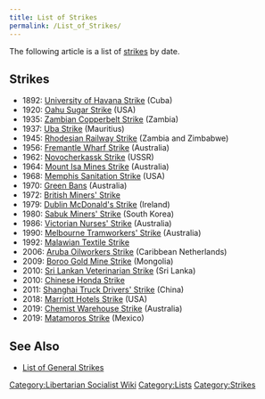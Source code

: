 ```yaml
---
title: List of Strikes
permalink: /List_of_Strikes/
---
```


The following article is a list of [strikes](Strike "wikilink") by date.

## Strikes

- 1892: [University of Havana
  Strike](University_of_Havana_Strike_(1892) "wikilink") (Cuba)
- 1920: [Oahu Sugar Strike](Oahu_Sugar_Strike_(1920) "wikilink") (USA)
- 1935: [Zambian Copperbelt
  Strike](Zambian_Copperbelt_Strike_(1935) "wikilink") (Zambia)
- 1937: [Uba Strike](Uba_Strike_(1937) "wikilink") (Mauritius)
- 1945: [Rhodesian Railway
  Strike](Rhodesian_Railway_Strike_(1945) "wikilink") (Zambia and
  Zimbabwe)
- 1956: [Fremantle Wharf
  Strike](Fremantle_Wharf_Strike_(1956) "wikilink") (Australia)
- 1962: [Novocherkassk Strike](Novocherkassk_Massacre_(1962) "wikilink")
  (USSR)
- 1964: [Mount Isa Mines
  Strike](Mount_Isa_Mines_Strike_(1964) "wikilink") (Australia)
- 1968: [Memphis Sanitation
  Strike](Memphis_Sanitation_Strike_(1968) "wikilink") (USA)
- 1970: [Green Bans](Green_Bans "wikilink") (Australia)
- 1972: [British Miners'
  Strike](British_Miners'_Strike_(1972) "wikilink")
- 1979: [Dublin McDonald's
  Strike](Dublin_McDonald's_Strike_(1979) "wikilink") (Ireland)
- 1980: [Sabuk Miners' Strike](Sabuk_Uprising_(1980) "wikilink") (South
  Korea)
- 1986: [Victorian Nurses'
  Strike](Victorian_Nurses'_Strike_(1986) "wikilink") (Australia)
- 1990: [Melbourne Tramworkers'
  Strike](Melbourne_Tramworkers'_Strike_(1990) "wikilink") (Australia)
- 1992: [Malawian Textile Strike](Malawi_Democracy_Movement "wikilink")
- 2006: [Aruba Oilworkers
  Strike](Aruba_Oilworkers_Strike_(2006) "wikilink") (Caribbean
  Netherlands)
- 2009: [Boroo Gold Mine
  Strike](Boroo_Gold_Mine_Strike_(2009) "wikilink") (Mongolia)
- 2010: [Sri Lankan Veterinarian
  Strike](Sri_Lankan_Veterinarian_Strike_(2010) "wikilink") (Sri Lanka)
- 2010: [Chinese Honda Strike](Chinese_Honda_Strike_(2010) "wikilink")
- 2011: [Shanghai Truck Drivers'
  Strike](Shanghai_Truck_Drivers'_Strike_(2011) "wikilink") (China)
- 2018: [Marriott Hotels
  Strike](Marriott_Hotels_Strike_(2018) "wikilink") (USA)
- 2019: [Chemist Warehouse
  Strike](Chemist_Warehouse_Strike_(2019) "wikilink") (Australia)
- 2019: [Matamoros Strike](Matamoros_Strike_(2019) "wikilink") (Mexico)

## See Also

- [List of General Strikes](List_of_General_Strikes "wikilink")

[Category:Libertarian Socialist
Wiki](Category:Libertarian_Socialist_Wiki "wikilink")
[Category:Lists](Category:Lists "wikilink")
[Category:Strikes](Category:Strikes "wikilink")
